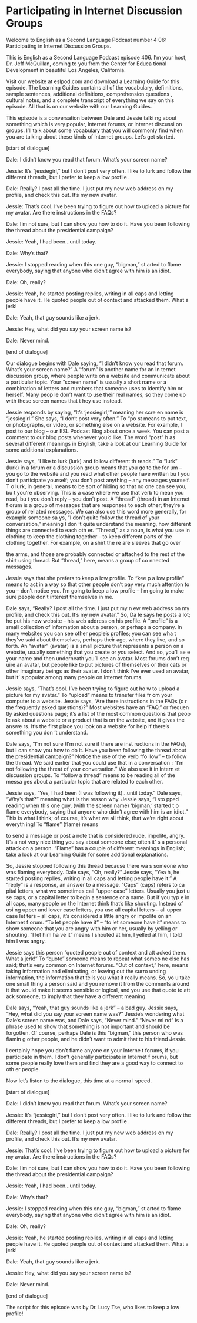 # Participating in Internet Discussion Groups

Welcome to English as a Second Language Podcast number 4 06: Participating in Internet Discussion Groups.

This is English as a Second Language Podcast episode 406.  I’m your host, Dr. Jeff McQuillan, coming to you from the Center for Educa tional Development in beautiful Los Angeles, California.

Visit our website at eslpod.com and download a Learning Guide for this episode. The Learning Guides contains all of the vocabulary, defi nitions, sample sentences, additional definitions, comprehension questions , cultural notes, and a complete transcript of everything we say on this episode.  All that is on our website with our Learning Guides.

This episode is a conversation between Dale and Jessie talki ng about something which is very popular, Internet forums, or Internet discussi on groups.  I’ll talk about some vocabulary that you will commonly find when you are talking about these kinds of Internet groups.  Let’s get started.

[start of dialogue]

Dale:  I didn’t know you read that forum.  What’s your  screen name?

Jessie:  It’s “jessiegirl,” but I don’t post very often.  I  like to lurk and follow the different threads, but I prefer to keep a low profile .

Dale:  Really?  I post all the time.  I just put my new  web address on my profile, and check this out.  It’s my new avatar.

Jessie:  That’s cool.  I’ve been trying to figure out how to upload a picture for my avatar.  Are there instructions in the FAQs?

Dale:  I’m not sure, but I can show you how to do it.  Have you been following the thread about the presidential campaign?

Jessie:  Yeah, I had been...until today.

Dale:  Why’s that?

Jessie:  I stopped reading when this one guy, “bigman,” st arted to flame everybody, saying that anyone who didn’t agree with him is an idiot.

 Dale:  Oh, really?

Jessie:  Yeah, he started posting replies, writing in all  caps and letting people have it.  He quoted people out of context and attacked them.  What a jerk!

Dale:  Yeah, that guy sounds like a jerk.

Jessie:  Hey, what did you say your screen name is?

Dale:  Never mind.

[end of dialogue]

Our dialogue begins with Dale saying, “I didn’t know you  read that forum.  What’s your screen name?”  A “forum” is another name for an In ternet discussion group, where people write on a website and communicate about a particular topic.  Your “screen name” is usually a short name or a combination of letters and numbers that someone uses to identify him or herself.  Many peop le don’t want to use their real names, so they come up with these screen names that t hey use instead.

Jessie responds by saying, “It’s ‘jessiegirl,’” meaning her scre en name is “jessiegirl.”  She says, “I don’t post very often.”  To “po st means to put text, or photographs, or video, or something else on a website.  For example, I post to our blog – our ESL Podcast Blog about once a week.  You  can post a comment to our blog posts whenever you’d like.  The word “post” h as several different meanings in English; take a look at our Learning Guide for some additional explanations.

Jessie says, “I like to lurk (lurk) and follow different th reads.”  To “lurk” (lurk) in a forum or a discussion group means that you go to the for um – you go to the website and you read what other people have written bu t you don’t participate yourself; you don’t post anything – any messages yourself.  T o lurk, in general, means to be sort of hiding so that no one can see you, bu t you’re observing. This is a case where we use that verb to mean you read, bu t you don’t reply – you don’t post.  A “thread” (thread) in an Internet f orum is a group of messages that are responses to each other; they’re a group of rel ated messages.  We can also use this word more generally, for example someone sa ys, “I don’t quite follow the thread of your conversation,” meaning I don ’t quite understand the meaning, how different things are connected to each oth er.  “Thread,” as a noun, is what you use in clothing to keep the clothing together  – to keep different parts of the clothing together.  For example, on a shirt the re are sleeves that go over

 the arms, and those are probably connected or attached to the rest of the shirt using thread.  But “thread,” here, means a group of co nnected messages.

Jessie says that she prefers to keep a low profile.  To “kee p a low profile” means to act in a way so that other people don’t pay very much attention to you – don’t notice you.  I’m going to keep a low profile – I’m going to make sure people don’t interest themselves in me.

Dale says, “Really?  I post all the time.  I just put my n ew web address on my profile, and check this out.  It’s my new avatar.”  So, Da le says he posts a lot; he put his new website – his web address on his profile.  A “profile” is a small collection of information about a person, or perhaps a company.  In many websites you can see other people’s profiles; you can see wha t they’ve said about themselves, perhaps their age, where they live, and  so forth.  An “avatar” (avatar) is a small picture that represents a person on a website, usually something that you create or you select.  And so, you’ll se e your name and then underneath you’ll see an avatar.  Most forums don’t req uire an avatar, but people like to put pictures of themselves or their cats or other  imaginary beings as their avatar.  I don’t think I’ve ever used an avatar, but it’ s popular among many people on Internet forums.

Jessie says, “That’s cool.  I’ve been trying to figure out ho w to upload a picture for my avatar.”  To “upload” means to transfer files fr om your computer to a website.  Jessie says, “Are there instructions in the FAQs (o r the frequently asked questions)?”  Most websites have an “FAQ,” or frequen tly asked questions page; it’s a list of the most common questions that peop le ask about a website or a product that is on the website, and it gives the answe rs.  It’s the first place you look on a website for help if there’s something you don ’t understand.

Dale says, “I’m not sure (I’m not sure if there are inst ructions in the FAQs), but I can show you how to do it.  Have you been following the  thread about the presidential campaign?”  Notice the use of the verb “fo llow” – to follow the thread. We said earlier that you could use that in a conversation : “I’m not following the threat of your conversation.”  We also use it in Intern et discussion groups.  To “follow a thread” means to be reading all of the messa ges about a particular topic that are related to each other.

Jessie says, “Yes, I had been (I was following it)...until today.”  Dale says, “Why’s that?” meaning what is the reason why.  Jessie says, “I sto pped reading when this one guy, (with the screen name) ‘bigman,’ started t o flame everybody, saying that anyone who didn’t agree with him is an idiot.”  This is what I think; of course, it’s what we all think, that we’re right about everyth ing!  To “flame” (flame) means

 to send a message or post a note that is considered rude, impolite, angry.  It’s a not very nice thing you say about someone else; often it’ s a personal attack on a person.  “Flame” has a couple of different meanings in English; take a look at our Learning Guide for some additional explanations.

So, Jessie stopped following this thread because there wa s someone who was flaming everybody.  Dale says, “Oh, really?”  Jessie says, “Yea h, he started posting replies, writing in all caps and letting people  have it.”  A “reply” is a response, an answer to a message.  “Caps” (caps) refers to ca pital letters, what we sometimes call “upper case” letters.  Usually you just u se caps, or a capital letter to begin a sentence or a name.  But if you typ e in all caps, many people on the Internet think that’s like shouting.  Instead of usi ng upper and lower case letters, you use all capital letters – all upper case let ters – all caps, it’s considered a little angry or impolite on an Internet f orum.  “To let people have it” – “to let someone have it” means to show someone that you are angry with him or her, usually by yelling or shouting.  “I let him ha ve it” means I shouted at him, I yelled at him, I told him I was angry.

Jessie says this person “quoted people out of context and att acked them.  What a jerk!”  To “quote” someone means to repeat what someo ne else has said; that’s very common on Internet forums.  “Out of context,” here, means taking information and eliminating, or leaving out the surro unding information, the information that tells you what it really means.  So, yo u take one small thing a person said and you remove it from the comments around it that would make it seems sensible or logical, and you use that quote to att ack someone, to imply that they have a different meaning.

Dale says, “Yeah, that guy sounds like a jerk” – a bad guy.  Jessie says, “Hey, what did you say your screen name was?”  Jessie’s wondering what Dale’s screen name was, and Dale says, “Never mind.”   “Never mi nd” is a phrase used to show that something is not important and should be forgotten.  Of course, perhaps Dale is this “bigman,” this person who was flamin g other people, and he didn’t want to admit that to his friend Jessie.

I certainly hope you don’t flame anyone on your Interne t forums, if you participate in them.  I don’t generally participate in Internet f orums, but some people really love them and find they are a good way to connect to oth er people.

Now let’s listen to the dialogue, this time at a norma l speed.

[start of dialogue]

 Dale:  I didn’t know you read that forum.  What’s your  screen name?

Jessie:  It’s “jessiegirl,” but I don’t post very often.  I  like to lurk and follow the different threads, but I prefer to keep a low profile .

Dale:  Really?  I post all the time.  I just put my new  web address on my profile, and check this out.  It’s my new avatar.

Jessie:  That’s cool.  I’ve been trying to figure out how to upload a picture for my avatar.  Are there instructions in the FAQs?

Dale:  I’m not sure, but I can show you how to do it.  Have you been following the thread about the presidential campaign?

Jessie:  Yeah, I had been...until today.

Dale:  Why’s that?

Jessie:  I stopped reading when this one guy, “bigman,” st arted to flame everybody, saying that anyone who didn’t agree with him is an idiot.

Dale:  Oh, really?

Jessie:  Yeah, he started posting replies, writing in all  caps and letting people have it.  He quoted people out of context and attacked them.  What a jerk!

Dale:  Yeah, that guy sounds like a jerk.

Jessie:  Hey, what did you say your screen name is?

Dale:  Never mind.

[end of dialogue]

The script for this episode was by Dr. Lucy Tse, who likes to  keep a low profile!





